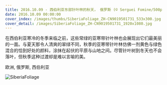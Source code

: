 ```yaml
---
title: 2016.10.09 - 西伯利亚东部针叶林的秋天， 俄罗斯 (© Serguei Fomine/500px)
date: 2016.10.09 00:00:00
cover_index: /images/thumbs/SiberiaFoliage_ZH-CN9019501731_533x300.jpg
cover_detail: /images/SiberiaFoliage_ZH-CN9019501731_1920x1080.jpg
---
```


在西伯利亚寒冷的冬季来临之前，这些常绿的亚寒带针叶林也会展现出它们最美丽的一面。与夏天那令人清爽的翠绿不同，秋季的亚寒带针叶林仿佛一剂黄色与绿色混合的恰到好处的颜料，涂抹在起伏的平原与山地之间。尽管针叶树到冬天也不会落叶，但秋季这种过渡却是难以言喻的美。

欧洲, 俄罗斯, 西伯利亚

![SiberiaFoliage](/images/SiberiaFoliage_ZH-CN9019501731_1920x1080.jpg)
